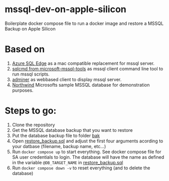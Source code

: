 # mssql-dev-on-apple-silicon
Boilerplate docker compose file to run a docker image and restore a MSSQL Backup on Apple Silicon

# Based on
1. [Azure SQL Edge](https://hub.docker.com/_/microsoft-azure-sql-edge) as a mac compatible replacement for mssql server.
2. [sqlcmd from microsoft-mssql-tools](https://hub.docker.com/_/microsoft-mssql-tools) as mssql client command line tool to run mssql scripts.
3. [adminer](https://hub.docker.com/_/adminer/) as webbased client to display mssql server.
4. [Northwind](https://github.com/cjlee/northwind) Microsofts sample MSSQL database for demonstration purposes.

# Steps to go:
1. Clone the repository
2. Get the MSSQL database backup that you want to restore
3. Put the database backup file to folder [bak](./bak)
4. Open [restore_backup.sql](./scripts/restore_backup.sql) and adjust the first four arguments acording to your datbase (filename, backup name, etc...)
5. Run ```docker compose up``` to start everything. See docker compose file for SA user credentials to login. The database will have the name as defined in the variable ```@DB_TARGET_NAME``` in [restore_backup.sql](./scripts/restore_backup.sql)
6. Run ```docker compose down -v``` to reset everything (and to delete the database)